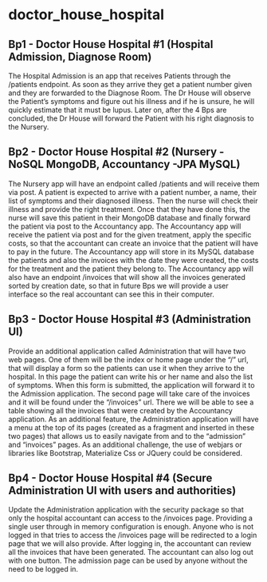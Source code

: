 # doctor_house_hospital
## Bp1 - Doctor House Hospital #1 (Hospital Admission, Diagnose Room)  
The Hospital Admission is an app that receives Patients through the /patients endpoint. As soon as they arrive they get a patient number given and they are forwarded to the Diagnose Room. The Dr House will observe the Patient’s symptoms and figure out his illness and if he is unsure, he will quickly estimate that it must be lupus. Later on, after the 4 Bps are concluded, the Dr House will forward the Patient with his right diagnosis to the Nursery. 

## Bp2 - Doctor House Hospital #2 (Nursery - NoSQL MongoDB, Accountancy -JPA MySQL)
The Nursery app will have an endpoint called /patients and will receive them via post. A patient is expected to arrive with a patient number, a name, their list of symptoms and their diagnosed illness. Then the nurse will check their illness and provide the right treatment. Once that they have done this, the nurse will save this patient in their MongoDB database and finally forward the patient via post to the Accountancy app. The Accountancy app will receive the patient via post and for the given treatment, apply the specific costs, so that the accountant can create an invoice that the patient will have to pay in the future. The Accountancy app will store in its MySQL database the patients and also the invoices with the date they were created, the costs for the treatment and the patient they belong to. The Accountancy app will also have an endpoint /invoices that will show all the invoices generated sorted by creation date, so that in future Bps we will provide a user interface so the real accountant can see this in their computer.

## Bp3 - Doctor House Hospital #3 (Administration UI)
Provide an additional application called Administration that will have two web pages. One of them will be the index or home page under the “/” url, that will display a form so the patients can use it when they arrive to the hospital. In this page the patient can write his or her name and also the list of symptoms. When this form is submitted, the application will forward it to the Admission application. The second page will take care of the invoices and it will be found under the “/invoices” url. There we will be able to see a table showing all the invoices that were created by the Accountancy application. As an additional feature, the Administration application will have a menu at the top of its pages (created as a fragment and inserted in these two pages) that allows us to easily navigate from and to the “admission” and “invoices” pages. As an additional challenge, the use of webjars or libraries like Bootstrap, Materialize Css or JQuery could be considered.

## Bp4 - Doctor House Hospital #4 (Secure Administration UI with users and authorities)
Update the Administration application with the security package so that only the hospital accountant can access to the /invoices page. Providing a single user through in memory configuration is enough. Anyone who is not logged in that tries to access the /invoices page will be redirected to a login page that we will also provide. After logging in, the accountant can review all the invoices that have been generated. The accountant can also log out with one button. The admission page can be used by anyone without the need to be logged in.


